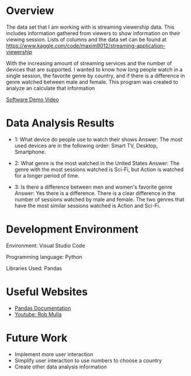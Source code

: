# Overview

The data set that I am working with is streaming viewership data. This includes information gathered from viewers to show information on their viewing session.
Lists of columns and the data set can be found at https://www.kaggle.com/code/maxim9012/streaming-application-viewership

With the increasing amount of streaming services and the number of devices that are supported. I wanted to know how long people watch in a single session,
the favorite genre by country, and if there is a difference in genre watched between male and female. This program was created to analyze an calculate that information

[Software Demo Video](https://youtu.be/Rd2tcTiFxws)

# Data Analysis Results

* 1: What device do people use to watch their shows
    Answer: The most used devices are in the following order: Smart TV, Desktop, Smartphone.

* 2: What genre is the most watched in the United States
    Answer: The genre with the most sessions watched is Sci-Fi, but Action is watched for a longer period of time.

* 3: Is there a difference between men and women's favorite genre
    Answer: Yes there is a difference. There is a clear difference in the number of sessions watched by male and female.
    The two genres that have the most similar sessions watched is Action and Sci-Fi.

# Development Environment

Environment: Visual Studio Code

Programming language: Python

Libraries Used: Pandas

# Useful Websites

* [Pandas Documentation](https://pandas.pydata.org/docs/user_guide/)
* [Youtube: Rob Mulla](https://www.youtube.com/watch?v=DkjCaAMBGWM&t=719s)

# Future Work

* Implement more user interaction
* Simplify user interaction to use numbers to choose a country
* Create other data analysis information